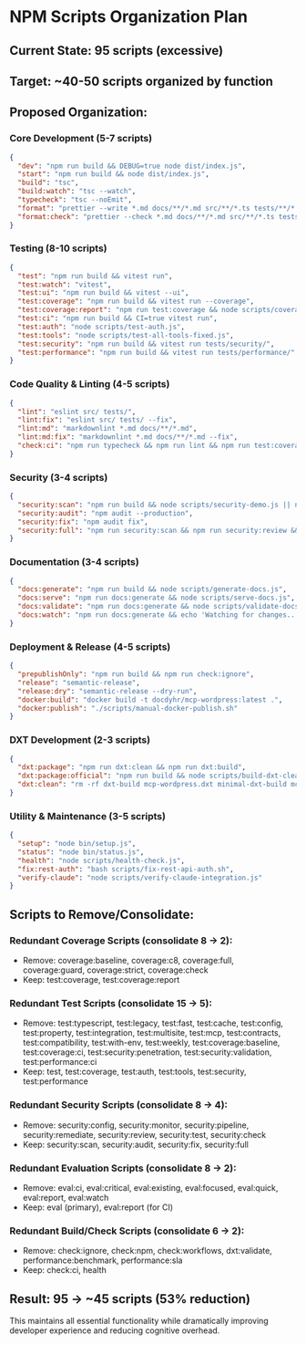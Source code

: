 # NPM Scripts Organization Plan

## Current State: 95 scripts (excessive)
## Target: ~40-50 scripts organized by function

## Proposed Organization:

### Core Development (5-7 scripts)
```json
{
  "dev": "npm run build && DEBUG=true node dist/index.js",
  "start": "npm run build && node dist/index.js",
  "build": "tsc",
  "build:watch": "tsc --watch",
  "typecheck": "tsc --noEmit",
  "format": "prettier --write *.md docs/**/*.md src/**/*.ts tests/**/*.ts",
  "format:check": "prettier --check *.md docs/**/*.md src/**/*.ts tests/**/*.ts"
}
```

### Testing (8-10 scripts)
```json
{
  "test": "npm run build && vitest run",
  "test:watch": "vitest",
  "test:ui": "npm run build && vitest --ui",
  "test:coverage": "npm run build && vitest run --coverage",
  "test:coverage:report": "npm run test:coverage && node scripts/coverage-guardrail.js",
  "test:ci": "npm run build && CI=true vitest run",
  "test:auth": "node scripts/test-auth.js",
  "test:tools": "node scripts/test-all-tools-fixed.js",
  "test:security": "npm run build && vitest run tests/security/",
  "test:performance": "npm run build && vitest run tests/performance/"
}
```

### Code Quality & Linting (4-5 scripts)
```json
{
  "lint": "eslint src/ tests/",
  "lint:fix": "eslint src/ tests/ --fix",
  "lint:md": "markdownlint *.md docs/**/*.md",
  "lint:md:fix": "markdownlint *.md docs/**/*.md --fix",
  "check:ci": "npm run typecheck && npm run lint && npm run test:coverage"
}
```

### Security (3-4 scripts)
```json
{
  "security:scan": "npm run build && node scripts/security-demo.js || npm audit --audit-level=low",
  "security:audit": "npm audit --production",
  "security:fix": "npm audit fix",
  "security:full": "npm run security:scan && npm run security:review && npm run security:monitor && npm run test:security"
}
```

### Documentation (3-4 scripts)
```json
{
  "docs:generate": "npm run build && node scripts/generate-docs.js",
  "docs:serve": "npm run docs:generate && node scripts/serve-docs.js",
  "docs:validate": "npm run docs:generate && node scripts/validate-docs.js",
  "docs:watch": "npm run docs:generate && echo 'Watching for changes...' && npm run docs:serve"
}
```

### Deployment & Release (4-5 scripts)
```json
{
  "prepublishOnly": "npm run build && npm run check:ignore",
  "release": "semantic-release",
  "release:dry": "semantic-release --dry-run",
  "docker:build": "docker build -t docdyhr/mcp-wordpress:latest .",
  "docker:publish": "./scripts/manual-docker-publish.sh"
}
```

### DXT Development (2-3 scripts)
```json
{
  "dxt:package": "npm run dxt:clean && npm run dxt:build",
  "dxt:package:official": "npm run build && node scripts/build-dxt-clean.cjs",
  "dxt:clean": "rm -rf dxt-build mcp-wordpress.dxt minimal-dxt-build mcp-wordpress-minimal.dxt mcp-wordpress-official.dxt"
}
```

### Utility & Maintenance (3-5 scripts)
```json
{
  "setup": "node bin/setup.js",
  "status": "node bin/status.js",
  "health": "node scripts/health-check.js",
  "fix:rest-auth": "bash scripts/fix-rest-api-auth.sh",
  "verify-claude": "node scripts/verify-claude-integration.js"
}
```

## Scripts to Remove/Consolidate:

### Redundant Coverage Scripts (consolidate 8 → 2):
- Remove: coverage:baseline, coverage:c8, coverage:full, coverage:guard, coverage:strict, coverage:check
- Keep: test:coverage, test:coverage:report

### Redundant Test Scripts (consolidate 15 → 5):
- Remove: test:typescript, test:legacy, test:fast, test:cache, test:config, test:property, test:integration, test:multisite, test:mcp, test:contracts, test:compatibility, test:with-env, test:weekly, test:coverage:baseline, test:coverage:ci, test:security:penetration, test:security:validation, test:performance:ci
- Keep: test, test:coverage, test:auth, test:tools, test:security, test:performance

### Redundant Security Scripts (consolidate 8 → 4):
- Remove: security:config, security:monitor, security:pipeline, security:remediate, security:review, security:test, security:check
- Keep: security:scan, security:audit, security:fix, security:full

### Redundant Evaluation Scripts (consolidate 8 → 2):
- Remove: eval:ci, eval:critical, eval:existing, eval:focused, eval:quick, eval:report, eval:watch
- Keep: eval (primary), eval:report (for CI)

### Redundant Build/Check Scripts (consolidate 6 → 2):
- Remove: check:ignore, check:npm, check:workflows, dxt:validate, performance:benchmark, performance:sla
- Keep: check:ci, health

## Result: 95 → ~45 scripts (53% reduction)

This maintains all essential functionality while dramatically improving developer experience and reducing cognitive overhead.